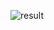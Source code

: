 ![result](https://github.com/Khawaja-Abdul-Haleem/IOS_Dev_SwiftUI/assets/59179832/7db53fe4-ca7d-46df-bf04-f93784ac0053)
